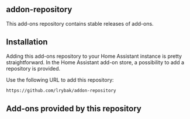 ## addon-repository

This add-ons repository contains stable releases of add-ons.

## Installation

Adding this add-ons repository to your Home Assistant instance is
pretty straightforward. In the Home Assistant add-on store,
a possibility to add a repository is provided.

Use the following URL to add this repository:

```txt
https://github.com/lrybak/addon-repository
```

## Add-ons provided by this repository


